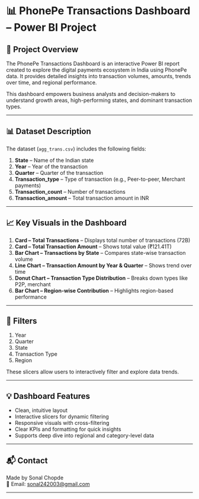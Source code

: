 
# 📊 PhonePe Transactions Dashboard – Power BI Project

## 🚀 Project Overview  
The PhonePe Transactions Dashboard is an interactive Power BI report created to explore the digital payments ecosystem in India using PhonePe data. It provides detailed insights into transaction volumes, amounts, trends over time, and regional performance.

This dashboard empowers business analysts and decision-makers to understand growth areas, high-performing states, and dominant transaction types.

---

## 📊 Dataset Description

The dataset (`agg_trans.csv`) includes the following fields:

1) **State** – Name of the Indian state  
2) **Year** – Year of the transaction  
3) **Quarter** – Quarter of the transaction  
4) **Transaction_type** – Type of transaction (e.g., Peer-to-peer, Merchant payments)  
5) **Transaction_count** – Number of transactions  
6) **Transaction_amount** – Total transaction amount in INR  

---

## 📈 Key Visuals in the Dashboard

1) **Card – Total Transactions** – Displays total number of transactions (72B)  
2) **Card – Total Transaction Amount** – Shows total value (₹121.41T)  
3) **Bar Chart – Transactions by State** – Compares state-wise transaction volume  
4) **Line Chart – Transaction Amount by Year & Quarter** – Shows trend over time  
5) **Donut Chart – Transaction Type Distribution** – Breaks down types like P2P, merchant  
6) **Bar Chart – Region-wise Contribution** – Highlights region-based performance  

---

## 🧩 Filters 

1) Year  
2) Quarter  
3) State  
4) Transaction Type  
5) Region  

These slicers allow users to interactively filter and explore data trends.

---

## 💡 Dashboard Features

- Clean, intuitive layout  
- Interactive slicers for dynamic filtering  
- Responsive visuals with cross-filtering  
- Clear KPIs and formatting for quick insights  
- Supports deep dive into regional and category-level data  

---

## 📬 Contact  
Made by Sonal Chopde  
📧 Email: sonal242003@gmail.com  


---

